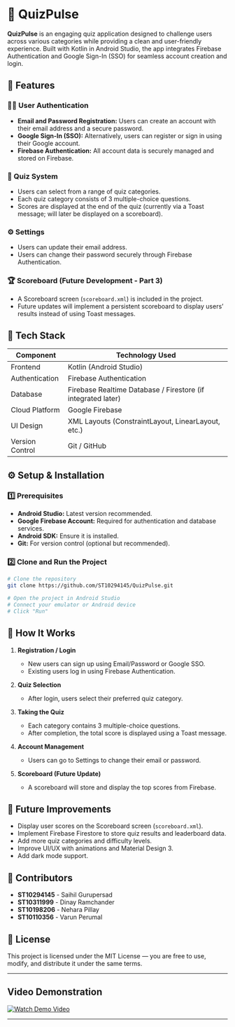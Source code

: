 # 📱 QuizPulse

**QuizPulse** is an engaging quiz application designed to challenge users across various categories while providing a clean and user-friendly experience. Built with Kotlin in Android Studio, the app integrates Firebase Authentication and Google Sign-In (SSO) for seamless account creation and login.

## 🚀 Features

### 🧑‍💻 User Authentication
- **Email and Password Registration:** Users can create an account with their email address and a secure password.
- **Google Sign-In (SSO):** Alternatively, users can register or sign in using their Google account.
- **Firebase Authentication:** All account data is securely managed and stored on Firebase.

### 🧠 Quiz System
- Users can select from a range of quiz categories.
- Each quiz category consists of 3 multiple-choice questions.
- Scores are displayed at the end of the quiz (currently via a Toast message; will later be displayed on a scoreboard).

### ⚙️ Settings
- Users can update their email address.
- Users can change their password securely through Firebase Authentication.

### 🏆 Scoreboard (Future Development - Part 3)
- A Scoreboard screen (`scoreboard.xml`) is included in the project.
- Future updates will implement a persistent scoreboard to display users’ results instead of using Toast messages.

## 🧩 Tech Stack

| Component          | Technology Used                        |
|--------------------|---------------------------------------|
| Frontend           | Kotlin (Android Studio)               |
| Authentication     | Firebase Authentication                |
| Database           | Firebase Realtime Database / Firestore (if integrated later) |
| Cloud Platform     | Google Firebase                       |
| UI Design          | XML Layouts (ConstraintLayout, LinearLayout, etc.) |
| Version Control     | Git / GitHub                         |

## ⚙️ Setup & Installation

### 1️⃣ Prerequisites
- **Android Studio:** Latest version recommended.
- **Google Firebase Account:** Required for authentication and database services.
- **Android SDK:** Ensure it is installed.
- **Git:** For version control (optional but recommended).

### 2️⃣ Clone and Run the Project
```bash
# Clone the repository
git clone https://github.com/ST10294145/QuizPulse.git

# Open the project in Android Studio
# Connect your emulator or Android device
# Click "Run"
```

## 🧠 How It Works

1. **Registration / Login**
   - New users can sign up using Email/Password or Google SSO.
   - Existing users log in using Firebase Authentication.

2. **Quiz Selection**
   - After login, users select their preferred quiz category.

3. **Taking the Quiz**
   - Each category contains 3 multiple-choice questions.
   - After completion, the total score is displayed using a Toast message.

4. **Account Management**
   - Users can go to Settings to change their email or password.

5. **Scoreboard (Future Update)**
   - A scoreboard will store and display the top scores from Firebase.

## 🧪 Future Improvements
- Display user scores on the Scoreboard screen (`scoreboard.xml`).
- Implement Firebase Firestore to store quiz results and leaderboard data.
- Add more quiz categories and difficulty levels.
- Improve UI/UX with animations and Material Design 3.
- Add dark mode support.

## 🤝 Contributors
- **ST10294145** - Saihil Gurupersad
- **ST10311999** - Dinay Ramchander
- **ST10198206** - Nehara Pillay
- **ST10110356** - Varun Perumal

## 🪪 License
This project is licensed under the MIT License — you are free to use, modify, and distribute it under the same terms.

---

## Video Demonstration

<a href="https://youtu.be/17NgVmBPWAM?si=eJW1p_zqJL4YNPis" target="_blank">
  <img src="https://img.shields.io/badge/Watch%20Demo%20Video-FF0000?style=for-the-badge&logo=youtube&logoColor=white&labelColor=FF0000" alt="Watch Demo Video" />
</a>

---


